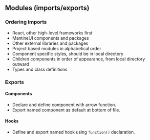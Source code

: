 ## Modules (imports/exports)

### Ordering imports
 - React, other high-level frameworks first
 - MantineUI components and packages
 - Other external libraries and packages
 - Project based modules in alphabetical order
 - Component specific styles, should be in local directory
 - Children components in order of appearance, from local directory outward
 - Types and class definitions

### Exports
 #### Components
  - Declare and define component with arrow function.
  - Export named component as default at bottom of file.
 #### Hooks
  - Define and export named hook using `function()` declaration.
